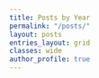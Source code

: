 ```yaml
---
title: Posts by Year
permalink: "/posts/"
layout: posts
entries_layout: grid
classes: wide
author_profile: true
---
```

